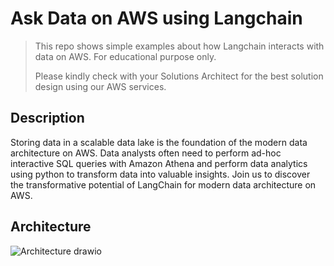 # Ask Data on AWS using Langchain

> This repo shows simple examples about how Langchain interacts with data on AWS. For educational purpose only.
> 
> Please kindly check with your Solutions Architect for the best solution design using our AWS services.


## Description
Storing data in a scalable data lake is the foundation of the modern data architecture on AWS. Data analysts often need to perform ad-hoc interactive SQL queries with Amazon Athena and perform data analytics using python to transform data into valuable insights. Join us to discover the transformative potential of LangChain for modern data architecture on AWS.


## Architecture
![Architecture drawio](https://github.com/hspoon-aws/ask-data-on-aws-langchain/assets/112601576/b1917379-a990-4f25-ba87-d31eb3429f35)
